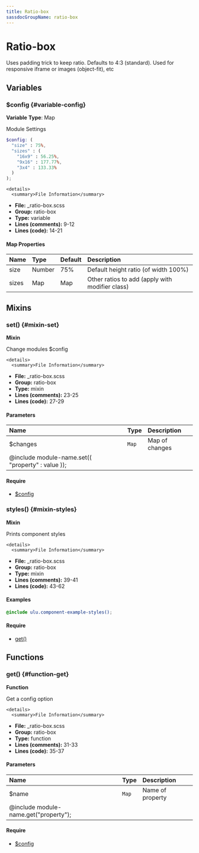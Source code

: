 ```yaml
---
title: Ratio-box
sassdocGroupName: ratio-box
---
```



# Ratio-box

Uses padding trick to keep ratio. Defaults to 4:3 (standard). Used for responsive iframe or images (object-fit), etc



## Variables




<div class="sassdoc-item-header">

###  $config {#variable-config}

  <div class="sassdoc-item-header__labels">
    <span class="tag tag--primary"><strong>Variable</strong></span> <span class="tag"><strong>Type</strong>: Map</span>
  </div>

</div>

  

Module Settings
    
    

``` scss
$config: (
  "size" : 75%,
  "sizes" : (
    "16x9" : 56.25%,
    "9x16" : 177.77%,
    "3x4" : 133.33%
  )
);
```
  

    <details>
      <summary>File Information</summary>
- **File:** _ratio-box.scss
- **Group:** ratio-box
- **Type:** variable
- **Lines (comments):** 9-12
- **Lines (code):** 14-21
    </details>
    

#### Map Properties


|Name|Type|Default|Description|
|:--|:--|:--|:--|
|size|Number|75%|Default height ratio (of width 100%)|
|sizes|Map|Map|Other ratios to add (apply with modifier class)|

    
  

## Mixins




<div class="sassdoc-item-header">

###  set() {#mixin-set}

  <div class="sassdoc-item-header__labels">
    <span class="tag tag--primary"><strong>Mixin</strong></span>
  </div>

</div>

  

Change modules $config
    
    

    <details>
      <summary>File Information</summary>
- **File:** _ratio-box.scss
- **Group:** ratio-box
- **Type:** mixin
- **Lines (comments):** 23-25
- **Lines (code):** 27-29
    </details>
    

#### Parameters


|Name|Type|Description|
|:--|:--|:--|
|$changes|`Map`|Map of changes
  @include module-name.set(( "property" : value ));|

    

#### Require

- [$config](/sass/components/accordion/#variable-config)
  


<div class="sassdoc-item-header">

###  styles() {#mixin-styles}

  <div class="sassdoc-item-header__labels">
    <span class="tag tag--primary"><strong>Mixin</strong></span>
  </div>

</div>

  

Prints component styles
    
    

    <details>
      <summary>File Information</summary>
- **File:** _ratio-box.scss
- **Group:** ratio-box
- **Type:** mixin
- **Lines (comments):** 39-41
- **Lines (code):** 43-62
    </details>
    

#### Examples

      


``` scss
@include ulu.component-example-styles();
```
  

      

#### Require

- [get()](/sass/components/accordion/#function-get)
  
  

## Functions




<div class="sassdoc-item-header">

###  get() {#function-get}

  <div class="sassdoc-item-header__labels">
    <span class="tag tag--primary"><strong>Function</strong></span>
  </div>

</div>

  

Get a config option
    
    

    <details>
      <summary>File Information</summary>
- **File:** _ratio-box.scss
- **Group:** ratio-box
- **Type:** function
- **Lines (comments):** 31-33
- **Lines (code):** 35-37
    </details>
    

#### Parameters


|Name|Type|Description|
|:--|:--|:--|
|$name|`Map`|Name of property
  @include module-name.get("property");|

    

#### Require

- [$config](/sass/components/accordion/#variable-config)
  
  
  